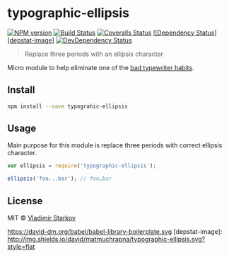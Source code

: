 # typographic-ellipsis

[![NPM version][npm-image]][npm-url]
[![Build Status][travis-image]][travis-url]
[![Coveralls Status][coveralls-image]][coveralls-url]
[![Dependency Status][depstat-image]][depstat-url]
[![DevDependency Status][depstat-dev-image]][depstat-dev-url]

> Replace three periods with an ellipsis character

Micro module to help eliminate one of the [bad typewriter habits][bth].


## Install

```sh
npm install --save typograhic-ellipsis
```


## Usage

Main purpose for this module is replace three periods with correct ellipsis
character.
```js
var ellipsis = require('typographic-ellipsis');

ellipsis('foo...bar'); // foo…bar
```


## License

MIT © [Vladimir Starkov](http://vstarkov.com/)


[bth]: http://practicaltypography.com/typewriter-habits.html

[npm-url]: https://npmjs.org/package/typographic-ellipsis
[npm-image]: http://img.shields.io/npm/v/typographic-ellipsis.svg?style=flat

[travis-url]: https://travis-ci.org/matmuchrapna/typographic-ellipsis
[travis-image]: http://img.shields.io/travis/matmuchrapna/typographic-ellipsis.svg?style=flat

[coveralls-url]: https://coveralls.io/r/matmuchrapna/typographic-ellipsis
[coveralls-image]: http://img.shields.io/coveralls/matmuchrapna/typographic-ellipsis.svg?style=flat
[depstat-url]: https://david-dm.org/matmuchrapna/typographic-ellipsis
									https://david-dm.org/babel/babel-library-boilerplate.svg
[depstat-image]: http://img.shields.io/david/matmuchrapna/typographic-ellipsis.svg?style=flat

[depstat-dev-url]: https://david-dm.org/matmuchrapna/typographic-ellipsis
[depstat-dev-image]: http://img.shields.io/david/dev/matmuchrapna/typographic-ellipsis.svg?style=flat
